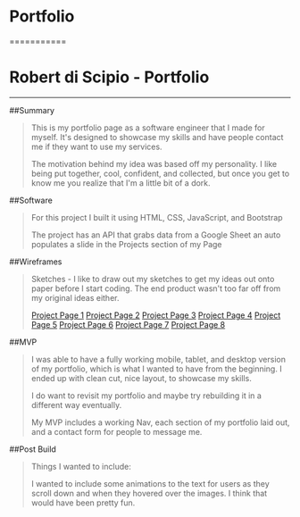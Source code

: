 # Portfolio
===========

# Robert di Scipio - Portfolio
------------------------------

##Summary

> This is my portfolio page as a software engineer that I made for myself. It's designed to showcase my skills and have people contact me if they want to use my services.
>
> The motivation behind my idea was based off my personality. I like being put together, cool, confident, and collected, but once you get to know me you realize that I'm a little bit of a dork.

##Software

> For this project I built it using HTML, CSS, JavaScript, and Bootstrap
>
> The project has an API that grabs data from a Google Sheet an auto populates a slide in the Projects section of my Page

##Wireframes

> Sketches - I like to draw out my sketches to get my ideas out onto paper before I start coding. The end product wasn't too far off from my original ideas either.
>
> [Project Page 1](https://res.cloudinary.com/radiscipio/image/upload/v1565544790/Project%20Pg%201.heic)
> [Project Page 2](https://res.cloudinary.com/radiscipio/image/upload/v1565544790/Project%20Pg%202.heic)
> [Project Page 3](https://res.cloudinary.com/radiscipio/image/upload/v1565544790/Project%20Pg%203.heic)
> [Project Page 4](https://res.cloudinary.com/radiscipio/image/upload/v1565544791/Project%20Pg%204.heic)
> [Project Page 5](https://res.cloudinary.com/radiscipio/image/upload/v1565544790/Project%20Pg%205.heic)
> [Project Page 6](https://res.cloudinary.com/radiscipio/image/upload/v1565544790/Project%20Pg%206.heic)
> [Project Page 7](https://res.cloudinary.com/radiscipio/image/upload/v1565544790/Project%20Pg%207.heic)
> [Project Page 8](https://res.cloudinary.com/radiscipio/image/upload/v1565544791/Project%20Page%208.jpg)

##MVP

> I was able to have a fully working mobile, tablet, and desktop version of my portfolio, which is what I wanted to have from the beginning. I ended up with clean cut, nice layout, to showcase my skills.
>
> I do want to revisit my portfolio and maybe try rebuilding it in a different way eventually.
>
> My MVP includes a working Nav, each section of my portfolio laid out, and a contact form for people to message me.

##Post Build

> Things I wanted to include:
>
> I wanted to include some animations to the text for users as they scroll down and when they hovered over the images. I think that would have been pretty fun.
